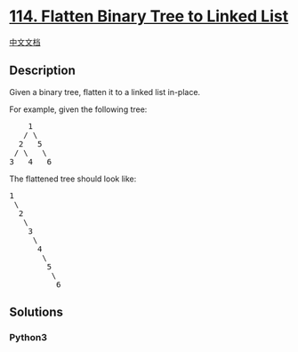 # [114. Flatten Binary Tree to Linked List](https://leetcode.com/problems/flatten-binary-tree-to-linked-list)

[中文文档](//leetcode/0100-0199/0114.Flatten%20Binary%20Tree%20to%20Linked%20List/README.md)

## Description

<p>Given a binary tree, flatten it to a linked list in-place.</p>

<p>For example, given the following tree:</p>

<pre>
    1
   / \
  2   5
 / \   \
3   4   6
</pre>

<p>The flattened tree should look like:</p>

<pre>
1
 \
  2
   \
    3
     \
      4
       \
        5
         \
          6
</pre>


## Solutions

<!-- tabs:start -->

### **Python3**

```python

```

<!-- tabs:end -->
